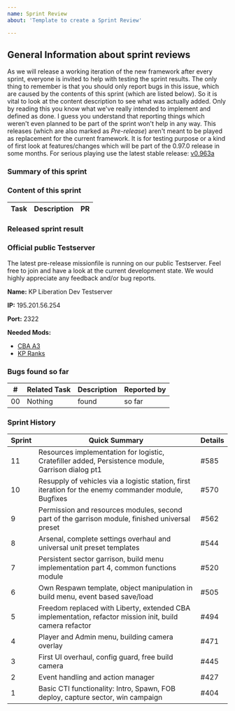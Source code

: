 ```yaml
---
name: Sprint Review
about: 'Template to create a Sprint Review'

---
```


## General Information about sprint reviews
As we will release a working iteration of the new framework after every sprint, everyone is invited to help with testing the sprint results.
The only thing to remember is that you should only report bugs in this issue, which are caused by the contents of this sprint (which are listed below). So it is vital to look at the content description to see what was actually added. Only by reading this you know what we've really intended to implement and defined as done.
I guess you understand that reporting things which weren't even planned to be part of the sprint won't help in any way.
This releases (which are also marked as *Pre-release*) aren't meant to be played as replacement for the current framework. It is for testing purpose or a kind of first look at features/changes which will be part of the 0.97.0 release in some months.
For serious playing use the latest stable release: [v0.963a](https://github.com/KillahPotatoes/KP-Liberation/releases/tag/v0.963a-Hotfix3)

### Summary of this sprint
<!-- A summary of what've been done during the sprint. Also which conclusions, plans, new ideas, etc. evolved. -->

### Content of this sprint
<!-- List of all finished tasks which were part of this sprint. -->
| Task | Description | PR |
| --- | --- | --- |

### Released sprint result
<!-- Link to the releases entry of the current sprint release -->
<!-- Example: https://github.com/KillahPotatoes/KP-Liberation/releases/tag/v0.97S6 -->

### Official public Testserver
The latest pre-release missionfile is running on our public Testserver. Feel free to join and have a look at the current development state. We would highly appreciate any feedback and/or bug reports.

**Name:** KP Liberation Dev Testserver

**IP:** 195.201.56.254

**Port:** 2322

**Needed Mods:**
* [CBA A3](https://steamcommunity.com/workshop/filedetails/?id=450814997)
* [KP Ranks](https://steamcommunity.com/sharedfiles/filedetails/?id=741621641)

### Bugs found so far
<!-- List of all bugs which had been found during the sprint which weren't fixed during this sprint. -->
<!-- Maybe because the bug is from a completely different task from the past and therefore not planned to be touched in this sprint -->
<!-- or it came up after a sprint task was considered finish, so it would need to be addressed in the next sprint. -->
| # | Related Task | Description | Reported by |
| --- | --- | --- | --- |
| 00 | Nothing | found | so far |

### Sprint History
<!-- History of all Sprint Review Issues from the past -->
| Sprint | Quick Summary | Details |
| --- | --- | --- |
| 11 | Resources implementation for logistic, Cratefiller added, Persistence module, Garrison dialog pt1 | #585 |
| 10 | Resupply of vehicles via a logistic station, first iteration for the enemy commander module, Bugfixes | #570 |
| 9 | Permission and resources modules, second part of the garrison module, finished universal preset | #562 |
| 8 | Arsenal, complete settings overhaul and universal unit preset templates | #544 |
| 7 | Persistent sector garrison, build menu implementation part 4, common functions module | #520 |
| 6 | Own Respawn template, object manipulation in build menu, event based save/load | #505 |
| 5 | Freedom replaced with Liberty, extended CBA implementation, refactor mission init, build camera refactor | #494 |
| 4 | Player and Admin menu, building camera overlay | #471 |
| 3 | First UI overhaul, config guard, free build camera | #445 |
| 2 | Event handling and action manager | #427 |
| 1 | Basic CTI functionality: Intro, Spawn, FOB deploy, capture sector, win campaign | #404 |
